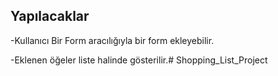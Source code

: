 ## Yapılacaklar

-Kullanıcı Bir Form aracılığıyla bir form ekleyebilir.

-Eklenen öğeler liste halinde gösterilir.# Shopping_List_Project
